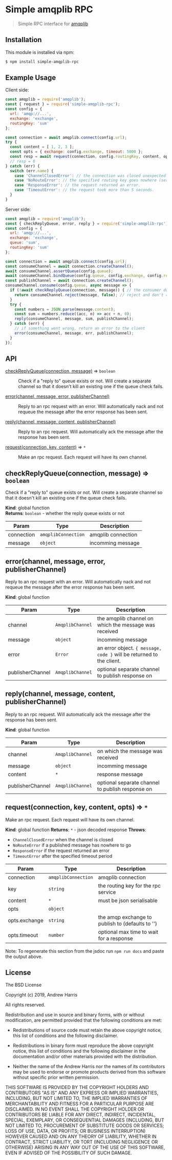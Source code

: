 # Simple amqplib RPC

> Simple RPC interface for [amqplib](https://github.com/squaremo/amqp.node)

## Installation

This module is installed via npm:

``` bash
$ npm install simple-amqplib-rpc
```

## Example Usage

Client side:
```js
const amqplib = require('amqplib');
const { request } = require('simple-amqplib-rpc');
const config = {
  url: 'amqp://...',
  exchange: 'exchange',
  routingKey: 'sum'
};

const connection = await amqplib.connect(config.url);
try {
  const content = [ 1, 2, 3 ];
  const opts = { exchange: config.exchange, timeout: 5000 };
  const resp = await request(connection, config.routingKey, content, opts);
  // resp = 6
} catch (err) {
  switch (err.name) {
    case 'ChannelClosedError': // the connection was closed unexpectedly.
    case 'NoRouteError': // the specified routing key goes nowhere (server needs to bindQueue).
    case 'ResponseError': // the request returned an error.
    case 'TimeoutError': // the request took more than 5 seconds.
  }
}
```

Server side:
```js
const amqplib = require('amqplib');
const { checkReplyQueue, error, reply } = require('simple-amqplib-rpc');
const config = {
  url: 'amqp://...',
  exchange: 'exchange',
  queue: 'sum',
  routingKey: 'sum'
};

const connection = await amqplib.connect(config.url);
const consumeChannel = await connection.createChannel();
await consumeChannel.assertQueue(config.queue);
await consumeChannel.bindQueue(config.queue, config.exchange, config.routingKey);
const publishChannel = await connection.createChannel();
consumeChannel.consume(config.queue, async message => {
  if (!await checkReplyQueue(connection, message)) { // the consumer doesn't exist anymore
    return consumeChannel.reject(message, false); // reject and don't requeue
  }
  try {
    const numbers = JSON.parse(message.content);
    const sum = numbers.reduce((acc, n) => acc + n, 0);
    reply(consumeChannel, message, sum, publishChannel);
  } catch (err) {
    // if something went wrong, return an error to the client
    error(consumeChannel, message, err, publishChannel);
  }
});
```

## API

<dl>
<dt><a href="#checkReplyQueue">checkReplyQueue(connection, message)</a> ⇒ <code>boolean</code></dt>
<dd><p>Check if a &quot;reply to&quot; queue exists or not. Will create a separate channel so that it doesn&#39;t
kill an existing one if the queue check fails.</p>
</dd>
<dt><a href="#error">error(channel, message, error, publisherChannel)</a></dt>
<dd><p>Reply to an rpc request with an error. Will automatically nack and not requeue the message after
the error response has been sent.</p>
</dd>
<dt><a href="#reply">reply(channel, message, content, publisherChannel)</a></dt>
<dd><p>Reply to an rpc request. Will automatically ack the message after the response has been sent.</p>
</dd>
<dt><a href="#request">request(connection, key, content)</a> ⇒ <code>*</code></dt>
<dd><p>Make an rpc request. Each request will have its own channel.</p>
</dd>
</dl>

<a name="checkReplyQueue"></a>

## checkReplyQueue(connection, message) ⇒ <code>boolean</code>
Check if a "reply to" queue exists or not. Will create a separate channel so that it doesn't
kill an existing one if the queue check fails.

**Kind**: global function  
**Returns**: <code>boolean</code> - whether the reply queue exists or not  

| Param | Type | Description |
| --- | --- | --- |
| connection | <code>amqplibConnection</code> | amqplib connection |
| message | <code>object</code> | incomming message |

<a name="error"></a>

## error(channel, message, error, publisherChannel)
Reply to an rpc request with an error. Will automatically nack and not requeue the message after
the error response has been sent.

**Kind**: global function  

| Param | Type | Description |
| --- | --- | --- |
| channel | <code>AmqplibChannel</code> | the amqplib channel on which the message was received |
| message | <code>object</code> | incomming message |
| error | <code>Error</code> | an error object. `{ message, code }` will be returned to the client. |
| publisherChannel | <code>AmqplibChannel</code> | optional separate channel to publish response on |

<a name="reply"></a>

## reply(channel, message, content, publisherChannel)
Reply to an rpc request. Will automatically ack the message after the response has been sent.

**Kind**: global function  

| Param | Type | Description |
| --- | --- | --- |
| channel | <code>AmqplibChannel</code> | on which the message was received |
| message | <code>object</code> | incomming message |
| content | <code>\*</code> | response message |
| publisherChannel | <code>AmqplibChannel</code> | optional separate channel to publish response on |

<a name="request"></a>

## request(connection, key, content, opts) ⇒ <code>\*</code>
Make an rpc request. Each request will have its own channel.

**Kind**: global function
**Returns**: <code>\*</code> - json decoded response
**Throws**:

- <code>ChannelClosedError</code> when the channel is closed
- <code>NoRouteError</code> if a published message has nowhere to go
- <code>ResponseError</code> if the request returned an error
- <code>TimeoutError</code> after the specified timeout period


| Param | Type | Description |
| --- | --- | --- |
| connection | <code>amqplibConnection</code> | amqplib connection |
| key | <code>string</code> | the routing key for the rpc service |
| content | <code>\*</code> | must be json serialisable |
| opts | <code>object</code> |  |
| opts.exchange | <code>string</code> | the amqp exchange to publish to (defaults to '') |
| opts.timeout | <code>number</code> | optional max time to wait for a response |

Note: To regenerate this section from the jsdoc run `npm run docs` and paste
the output above.

## License

The BSD License

Copyright (c) 2019, Andrew Harris

All rights reserved.

Redistribution and use in source and binary forms, with or without modification,
are permitted provided that the following conditions are met:

* Redistributions of source code must retain the above copyright notice, this
  list of conditions and the following disclaimer.

* Redistributions in binary form must reproduce the above copyright notice, this
  list of conditions and the following disclaimer in the documentation and/or
  other materials provided with the distribution.

* Neither the name of the Andrew Harris nor the names of its
  contributors may be used to endorse or promote products derived from
  this software without specific prior written permission.

THIS SOFTWARE IS PROVIDED BY THE COPYRIGHT HOLDERS AND CONTRIBUTORS "AS IS" AND
ANY EXPRESS OR IMPLIED WARRANTIES, INCLUDING, BUT NOT LIMITED TO, THE IMPLIED
WARRANTIES OF MERCHANTABILITY AND FITNESS FOR A PARTICULAR PURPOSE ARE
DISCLAIMED. IN NO EVENT SHALL THE COPYRIGHT HOLDER OR CONTRIBUTORS BE LIABLE FOR
ANY DIRECT, INDIRECT, INCIDENTAL, SPECIAL, EXEMPLARY, OR CONSEQUENTIAL DAMAGES
(INCLUDING, BUT NOT LIMITED TO, PROCUREMENT OF SUBSTITUTE GOODS OR SERVICES;
LOSS OF USE, DATA, OR PROFITS; OR BUSINESS INTERRUPTION) HOWEVER CAUSED AND ON
ANY THEORY OF LIABILITY, WHETHER IN CONTRACT, STRICT LIABILITY, OR TORT
(INCLUDING NEGLIGENCE OR OTHERWISE) ARISING IN ANY WAY OUT OF THE USE OF THIS
SOFTWARE, EVEN IF ADVISED OF THE POSSIBILITY OF SUCH DAMAGE.
